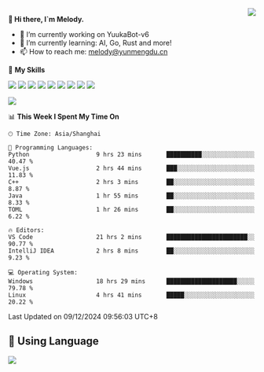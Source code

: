 <a href="#">
  <img align="right" src="https://github-readme-stats.vercel.app/api?username=melodyyuuka&count_private=true&show_icons=true" />
</a>

**👋 Hi there, I`m Melody.**

- 🔭 I’m currently working on YuukaBot-v6
- 🌱 I’m currently learning: AI, Go, Rust and more!
- 📫 How to reach me: melody@yunmengdu.cn

🌟 **My Skills** 

![](https://img.shields.io/badge/-Python-3e74a2?style=flat-square&logo=Python&logoColor=fff)
![](https://img.shields.io/badge/-Java-007396?style=flat-square&logo=OpenJDK&logoColor=fff)
![](https://img.shields.io/badge/-Node.js-339933?style=flat-square&logo=Node.js&logoColor=fff)
![](https://img.shields.io/badge/-Git-f05032?style=flat-square&logo=git&logoColor=fff)
![](https://img.shields.io/badge/-PostgreSQL-4169e1?style=flat-square&logo=PostgreSQL&logoColor=fff)
![](https://img.shields.io/badge/-Rust-000000?style=flat-square&logo=rust&logoColor=fff)
![](https://img.shields.io/badge/-VSCode-007acc?style=flat-square&logo=Visual-Studio-Code&logoColor=fff)
![](https://img.shields.io/badge/-FastAPI-009688?style=flat-square&logo=FastAPI&logoColor=fff)
![](https://img.shields.io/badge/-Linux-000000?style=flat-square&logo=Linux&logoColor=fff)


![](https://wakatime.com/badge/user/fa6dc0e2-47c5-4d2d-ae45-69fec6f2122c.svg)

<!--START_SECTION:waka-->
📊 **This Week I Spent My Time On** 

```text
🕑︎ Time Zone: Asia/Shanghai

💬 Programming Languages: 
Python                   9 hrs 23 mins       ██████████░░░░░░░░░░░░░░░   40.47 % 
Vue.js                   2 hrs 44 mins       ███░░░░░░░░░░░░░░░░░░░░░░   11.83 % 
C++                      2 hrs 3 mins        ██░░░░░░░░░░░░░░░░░░░░░░░    8.87 % 
Java                     1 hr 55 mins        ██░░░░░░░░░░░░░░░░░░░░░░░    8.33 % 
TOML                     1 hr 26 mins        ██░░░░░░░░░░░░░░░░░░░░░░░    6.22 % 

🔥 Editors: 
VS Code                  21 hrs 2 mins       ███████████████████████░░   90.77 % 
IntelliJ IDEA            2 hrs 8 mins        ██░░░░░░░░░░░░░░░░░░░░░░░    9.23 % 

💻 Operating System: 
Windows                  18 hrs 29 mins      ████████████████████░░░░░   79.78 % 
Linux                    4 hrs 41 mins       █████░░░░░░░░░░░░░░░░░░░░   20.22 % 
```


 Last Updated on 09/12/2024 09:56:03 UTC+8
<!--END_SECTION:waka-->

## 🥰 **Using Language**

![](https://github-readme-stats.vercel.app/api/wakatime?username=MelodyYuyuko&layout=compact&hide_border=true)
